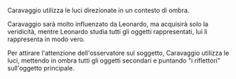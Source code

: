 Caravaggio utilizza le luci direzionate in un contesto di ombra.

Caravaggio sarà molto influenzato da Leonardo, ma acquisirà solo la veridicità, mentre Leonardo studia tutti gli oggetti rappresentati, lui li rappresenta in modo vero.

Per attirare l'attenzione dell'osservatore sul soggetto, Caravaggio utilizza le luci, mettendo in ombra tutti gli oggetti secondari e puntando "i riflettori" sull'oggetto principale.